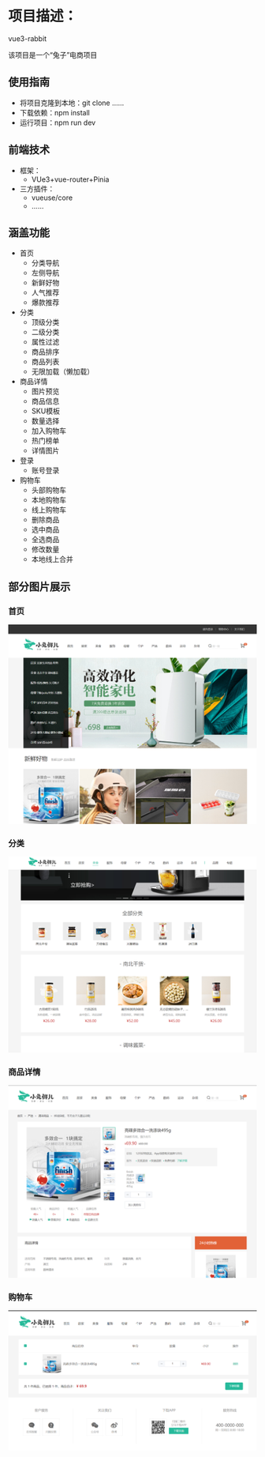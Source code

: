 # 项目描述：

vue3-rabbit

该项目是一个“兔子”电商项目

## 使用指南

- 将项目克隆到本地：git clone ……
- 下载依赖：npm install
- 运行项目：npm run dev

## 前端技术

- 框架：
  - VUe3+vue-router+Pinia
- 三方插件：
  - vueuse/core
  - ……

## 涵盖功能

- 首页
  - 分类导航
  - 左侧导航
  - 新鲜好物
  - 人气推荐
  - 爆款推荐
- 分类
  - 顶级分类
  - 二级分类
  - 属性过滤
  - 商品排序
  - 商品列表
  - 无限加载（懒加载）
- 商品详情
  - 图片预览
  - 商品信息
  - SKU模板
  - 数量选择
  - 加入购物车
  - 热门榜单
  - 详情图片
- 登录
  - 账号登录
- 购物车
  - 头部购物车
  - 本地购物车
  - 线上购物车
  - 删除商品
  - 选中商品
  - 全选商品
  - 修改数量
  - 本地线上合并

## 部分图片展示

### 首页

<img src="/img/image-20240502212621803.png" alt="image-20240502212621803" style="zoom:50%;" />

### 分类

<img src="/img/image-20240502212704822.png" alt="image-20240502212704822" style="zoom:50%;" />

### 商品详情

<img src="/img/image-20240502212738339.png" alt="image-20240502212738339" style="zoom:50%;" />

### 购物车

<img src="/img/image-20240502212808309.png" alt="image-20240502212808309" style="zoom:50%;" />
